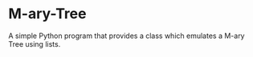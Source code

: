 # M-ary-Tree
A simple Python program that provides a class which emulates a M-ary Tree using lists.
